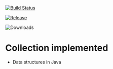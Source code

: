 [![Build Status](https://travis-ci.org/SwapnilBGaikwad/Collection.png)](https://travis-ci.org/SwapnilBGaikwad/DataStructures)

[![Release](https://jitpack.io/v/SwapnilBGaikwad/Collection.svg)](https://jitpack.io/#SwapnilBGaikwad/DataStructures)

![Downloads](https://jitpack.io/v/SwapnilBGaikwad/Collection/month.svg)

# Collection implemented

 * Data structures in Java